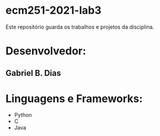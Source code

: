 # ecm251-2021-lab3
Este repositório guarda os trabalhos e projetos da disciplina.

# Desenvolvedor:
## Gabriel B. Dias

# Linguagens e Frameworks:
- Python
- C
- Java
